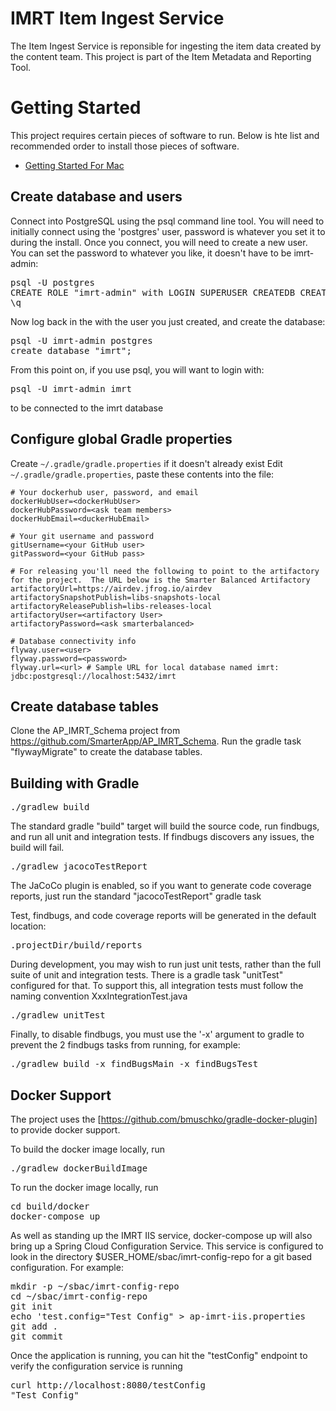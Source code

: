 # IMRT Item Ingest Service

The Item Ingest Service is reponsible for ingesting the item data created by the content team. This project is part of the Item Metadata and Reporting Tool.

# Getting Started

This project requires certain pieces of software to run. Below is hte list and recommended order to install those pieces of software.  

* [Getting Started For Mac](documentation/getting_started_mac.md)

## Create database and users

Connect into PostgreSQL using the psql command line tool. You will need to initially connect using the 'postgres' user, password is whatever you set it to during the install. Once you connect, you will need to create a new user. You can set the password to whatever you like, it doesn't have to be imrt-admin:

<pre>
psql -U postgres
CREATE ROLE "imrt-admin" with LOGIN SUPERUSER CREATEDB CREATEROLE PASSWORD 'imrt-admin';
\q
</pre>

Now log back in the with the user you just created, and create the database:

<pre>
psql -U imrt-admin postgres
create database "imrt";
</pre>

From this point on, if you use psql, you will want to login with:
<pre>psql -U imrt-admin imrt</pre> to be connected to the imrt database

## Configure global Gradle properties

Create `~/.gradle/gradle.properties` if it doesn't already exist
Edit `~/.gradle/gradle.properties`, paste these contents into the file:

```
# Your dockerhub user, password, and email
dockerHubUser=<dockerHubUser>
dockerHubPassword=<ask team members>
dockerHubEmail=<duckerHubEmail>

# Your git username and password
gitUsername=<your GitHub user>
gitPassword=<your GitHub pass>

# For releasing you'll need the following to point to the artifactory for the project.  The URL below is the Smarter Balanced Artifactory
artifactoryUrl=https://airdev.jfrog.io/airdev
artifactorySnapshotPublish=libs-snapshots-local
artifactoryReleasePublish=libs-releases-local
artifactoryUser=<artifactory User>
artifactoryPassword=<ask smarterbalanced>

# Database connectivity info
flyway.user=<user>
flyway.password=<password>
flyway.url=<url> # Sample URL for local database named imrt: jdbc:postgresql://localhost:5432/imrt
```

## Create database tables

Clone the AP_IMRT_Schema project from https://github.com/SmarterApp/AP_IMRT_Schema. Run the gradle task "flywayMigrate" to create the database tables.


## Building with Gradle
<pre>./gradlew build</pre>
The standard gradle "build" target will build the source code, run findbugs, and run all unit and integration tests.
If findbugs discovers any issues, the build will fail.

<pre>./gradlew jacocoTestReport</pre>
The JaCoCo plugin is enabled, so if you want to generate code coverage reports, just run the standard "jacocoTestReport" gradle task


Test, findbugs, and code coverage reports will be generated in the default location:
<pre>.projectDir/build/reports</pre>

During development, you may wish to run just unit tests, rather than the full suite of unit and integration tests. There is a gradle task "unitTest" configured for that. 
To support this, all integration tests must follow the naming convention XxxIntegrationTest.java
<pre>./gradlew unitTest</pre>

Finally, to disable findbugs, you must use the '-x' argument to gradle to prevent the 2 findbugs tasks from running, for example:

<pre>./gradlew build -x findBugsMain -x findBugsTest</pre>

## Docker Support
The project uses the [https://github.com/bmuschko/gradle-docker-plugin] to provide docker support.

To build the docker image locally, run
<pre>./gradlew dockerBuildImage</pre>

To run the docker image locally, run
<pre>
cd build/docker
docker-compose up
</pre>

As well as standing up the IMRT IIS service, docker-compose up will also bring up a Spring Cloud Configuration Service.
This service is configured to look in the directory $USER_HOME/sbac/imrt-config-repo for a git based configuration.
For example:

<pre>
mkdir -p ~/sbac/imrt-config-repo
cd ~/sbac/imrt-config-repo
git init
echo 'test.config="Test Config" > ap-imrt-iis.properties
git add .
git commit
</pre>

Once the application is running, you can hit the "testConfig" endpoint to verify the configuration service is running

<pre>
curl http://localhost:8080/testConfig
"Test Config"
</pre>
